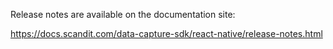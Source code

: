 Release notes are available on the documentation site:

https://docs.scandit.com/data-capture-sdk/react-native/release-notes.html
